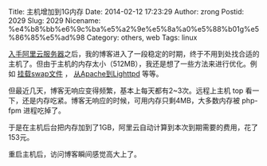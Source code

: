 Title: 主机增加到1G内存
Date: 2014-02-12 17:23:29
Author: zrong
Postid: 2029
Slug: 2029
Nicename: %e4%b8%bb%e6%9c%ba%e5%a2%9e%e5%8a%a0%e5%88%b01g%e5%86%85%e5%ad%98
Category: others, web
Tags: linux

[入手阿里云服务器](http://zengrong.net/post/1735.htm)之后，我的博客进入了一段稳定的时期，终于不用到处找合适的主机了。但由于主机的内存太小（512MB），我还是想了一些方法来进行优化。例如
[挂载swap文件](http://zengrong.net/post/1763.htm) ，
[从Apache到Lighttpd](http://zengrong.net/post/1786.htm) 等等。

但最近几天，博客无响应变得频繁，基本上每天都有2\~3次。远程上主机 top
看一下，还是内存吃紧。博客无响应的时候，可用内存只剩4MB，大多数内存被
php-fpm 进程吃掉了。

于是在主机后台把内存加到了1GB，阿里云自动计算到本次到期需要的费用，花了153元。

重启主机后，访问博客瞬间感觉高大上了。

